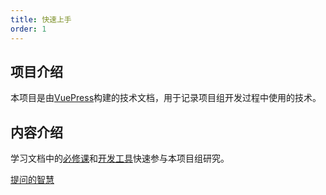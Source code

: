 ```yaml
---
title: 快速上手
order: 1
---
```


## 项目介绍

本项目是由[VuePress](https://v2.vuepress.vuejs.org/zh/)构建的技术文档，用于记录项目组开发过程中使用的技术。

## 内容介绍

学习文档中的[必修课](/technology/)和[开发工具](/devtools)快速参与本项目组研究。

[提问的智慧](https://github.com/ryanhanwu/How-To-Ask-Questions-The-Smart-Way/blob/main/README-zh_CN.md)